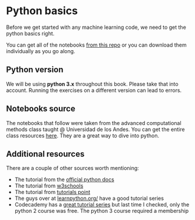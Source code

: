 # Python basics

Before we get started with any machine learning code, we need to get the python basics right. 

You can get all of the notebooks [from this repo](https://github.com/mneira10/MLBookNotebooks.git) or you can download them individually as you go along. 

## Python version

We will be using **python 3.x** throughout this book. Please take that into account. Running the exercises on a different version can lead to errors.

## Notebooks source

The notebooks that follow were taken from the advanced computational methods class taught @ Universidad de los Andes. You can get the entire class resources [here](https://github.com/ComputoCienciasUniandes/MetodosComputacionalesAvanzados/tree/master/secciones). They are a great way to dive into python. 

## Additional resources 

There are a couple of other sources worth mentioning:

- The tutorial from the [official python docs](https://docs.python.org/3/tutorial/)
- The tutorial from [w3schools](https://www.w3schools.com/python/)
- The tutorial from [tutorials point](https://www.tutorialspoint.com/python/)
- The guys over at [learnpython.org/](https://www.learnpython.org/) have a good tutorial series
- Codecademy has a [great tutorial series](https://www.codecademy.com/learn/learn-python) but last time I checked, only the python 2 course was free. The python 3 course required a membership 